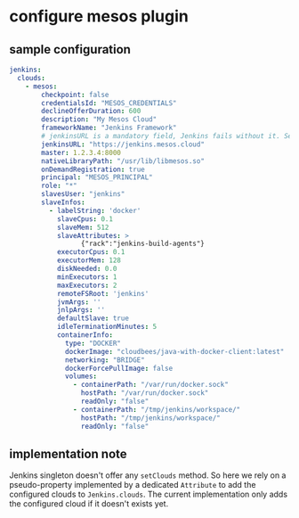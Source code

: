 # configure mesos plugin

## sample configuration

```yaml
jenkins:
  clouds:
    - mesos:
        checkpoint: false
        credentialsId: "MESOS_CREDENTIALS"
        declineOfferDuration: 600
        description: "My Mesos Cloud"
        frameworkName: "Jenkins Framework"
        # jenkinsURL is a mandatory field, Jenkins fails without it. See https://github.com/jenkinsci/configuration-as-code-plugin/issues/578
        jenkinsURL: "https://jenkins.mesos.cloud"
        master: 1.2.3.4:8000
        nativeLibraryPath: "/usr/lib/libmesos.so"
        onDemandRegistration: true
        principal: "MESOS_PRINCIPAL"
        role: "*"
        slavesUser: "jenkins"
        slaveInfos:
          - labelString: 'docker'
            slaveCpus: 0.1
            slaveMem: 512
            slaveAttributes: >
                  {"rack":"jenkins-build-agents"}
            executorCpus: 0.1
            executorMem: 128
            diskNeeded: 0.0
            minExecutors: 1
            maxExecutors: 2
            remoteFSRoot: 'jenkins'
            jvmArgs: ''
            jnlpArgs: ''
            defaultSlave: true
            idleTerminationMinutes: 5
            containerInfo:
              type: "DOCKER"
              dockerImage: "cloudbees/java-with-docker-client:latest"
              networking: "BRIDGE"
              dockerForcePullImage: false
              volumes:
                - containerPath: "/var/run/docker.sock"
                  hostPath: "/var/run/docker.sock"
                  readOnly: "false"
                - containerPath: "/tmp/jenkins/workspace/"
                  hostPath: "/tmp/jenkins/workspace/"
                  readOnly: "false"
```

## implementation note

Jenkins singleton doesn't offer any `setClouds` method. So here we rely on a pseudo-property implemented by a dedicated
`Attribute` to add the configured clouds to `Jenkins.clouds`. The current implementation only adds the configured cloud
if it doesn't exists yet.

